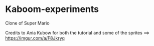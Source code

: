 # Kaboom-experiments

Clone of Super Mario

Credits to Ania Kubow for both the tutorial and some of the sprites ==> https://imgur.com/a/F8Jkryq

